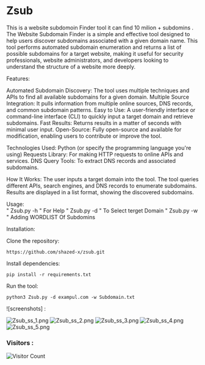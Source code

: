 # Zsub
This is a website subdomoin Finder tool it can find 10 milion + subdomins . 
The Website Subdomain Finder is a simple and effective tool designed to help users discover subdomains associated with a given domain name. This tool performs automated subdomain enumeration and returns a list of possible subdomains for a target website, making it useful for security professionals, website administrators, and developers looking to understand the structure of a website more deeply.

Features:

Automated Subdomain Discovery:
The tool uses multiple techniques and APIs to find all available subdomains for a given domain.
Multiple Source Integration: It pulls information from multiple online sources, DNS records, and common subdomain patterns.
Easy to Use: A user-friendly interface or command-line interface (CLI) to quickly input a target domain and retrieve subdomains.
Fast Results: Returns results in a matter of seconds with minimal user input.
Open-Source: Fully open-source and available for modification, enabling users to contribute or improve the tool.

Technologies Used:
Python (or specify the programming language you're using)
Requests Library: For making HTTP requests to online APIs and services.
DNS Query Tools: To extract DNS records and associated subdomains.

How It Works:
The user inputs a target domain into the tool.
The tool queries different APIs, search engines, and DNS records to enumerate subdomains.
Results are displayed in a list format, showing the discovered subdomains.


Usage:  
" Zsub.py -h " For Help 
" Zsub.py -d " To Select terget Domain 
" Zsub.py -w " Adding WORDLIST Of Subdomins 

Installation:

Clone the repository:

    https://github.com/shazed-x/zsub.git

Install dependencies:

    pip install -r requirements.txt

Run the tool:

    python3 Zsub.py -d exampul.com -w Subdomain.txt

![screenshots] :

![Zsub_ss_1.png](<https://media-hosting.imagekit.io//700e556a3ca947ac/Zsub_ss_1.png?Expires=1835463836&Key-Pair-Id=K2ZIVPTIP2VGHC&Signature=hYBZKULvFVwDRNZPZisHOJMoerr16nbme6laYkeDoo2gdDxc3dhREDEanAkkjbTlZdLffxDTZyG4-bvVULb39sSxN4b-QES8RKJkCZ87SFZi~GNv0im9tF-HSJQpxyn4tkup3jM~Hq-lreM6pcFAN~aJbcv1kfakqymxFxQgSG~5IWoiluEsOWO0dGnhYWSJLpWQsHxNwznZHDqQ6meH01WyKobW2jIc0NHEQfY~pPV7rorqH6Hw9qOQg0Pp0PRvR0V0lPmL0XIulsgjjEgkVCirQTJatSER0FpR6kQSeQtMAJ3BvBL2UhbkUeEL0CQVyBdnzReVFBvhXv8dFd-RPw__>)
![Zsub_ss_2.png](<https://media-hosting.imagekit.io//f2f653d7a2ea405c/Zsub_ss_2.png?Expires=1835463836&Key-Pair-Id=K2ZIVPTIP2VGHC&Signature=3DkHzPbs2LXMZqBYhwuKnlaaZXdCqo6RSxJ2LwNxUzM3PzJcO44YtuMevnDQjdNJCdJ-3dhsfFpCt4xSBwLF8421mNNbHs2jvBWBvHDp~OZqHWq5w-BykahCVxIQ3JH4RV7PjVsDUt~WQqc1Zvq6r82hFTEApHMz8z1Os6uy0r9nrfPjw3voQNFmHvun6j9dalIztQLiLJ5cUavThb7qqHt9vnHExcqrCTHFBsbE3ku450M1NXctt0iWUKOrduE0iqAHI5lpND-rRlkSqF2ac7FVd69BLU8UsLYsAfrA7Ymlgim6AT3Syo8MNKMdmQ2vTmuZtm37T1m~Il6QzbZ4Gw__>)
![Zsub_ss_3.png](<https://media-hosting.imagekit.io//005b4c9e4acc4069/Zsub_ss_3.png?Expires=1835463836&Key-Pair-Id=K2ZIVPTIP2VGHC&Signature=JfGDa740Pp8GwRjlKnueGqSOaqJYEihTpCHKmvM-ZZNv72ps8i2jRUOVsU3f6qqMmLXDhW3nYfm3fBVinVSvCsjhvynvuyByOyeduQCLWx5fpoFbbu7TgCeUGdLZDzVCu0GQs~GM7I6wsdSxNwdqnYy8wOSehuaVDXK6xogkSXVAcMP1X~OXUgcpOz1w5DfNqo1v~--IRajjVk52TH2EB2fOwxEMOz7NC0aD6zBFBmUPq0OkBqqAHi21B7xdH~G-PCD9Cb-tD8KhLsD89RJeKk~1YeyZ~IhnAETLyVM-i8NvIvGh1hFqfVbRhFLq70-PPUCy-VFD6NV~4YHHy~1MOg__>)
![Zsub_ss_4.png](<https://media-hosting.imagekit.io//a620ea2370c84686/Zsub_ss_4.png?Expires=1835463836&Key-Pair-Id=K2ZIVPTIP2VGHC&Signature=n0fn129i53EueMLta2CE5zzNzGI49fJkVPxuPoMZUS-bWoVS~IVJ~RB1H9LcF2jR7nkszBUD~Qpg~6n~XwkZ1rm837e8FUm-Q1P-E3NnQZtX0lSUMUxCjR9FjHmSigXs1gqDLo6mx3f~f1F1JQqumobfp3RgtB1yFYjp3OrAdZlCrHHAqEvP74P3kP4f69OFTul~POLVNRXLoVYHUXYeyELsEVxUWqV7R45038ICATdCd~-be5HMHeutZMtTMjUwdZBEbvw9CNQ7LR6eBeTWwVrPwklh3bU1JkTSRmwP6bvxHU8z-3NI2ReZJio0ubWX9YXuNB~DG-Hd7Ch50DALQA__>)
![Zsub_ss_5.png](<https://media-hosting.imagekit.io//87b4a8cd6c5a4302/Zsub_ss_5.png?Expires=1835463771&Key-Pair-Id=K2ZIVPTIP2VGHC&Signature=QYkk-tgGBHaEAZ7-KAC9LB4kf4fkf9rgJfOA3Z632H9svbIFKK0wtr7rF0A9QJfbGCNcj8-jFic6ujdvHXpwEYGY87nEhmcnPSzs-FmEgtjwPeajQjxz0ou793FcFu6SxWcLD-DACDpQO6urWUlp5GPGDOoY4kogXelrlpwY7M7IOUmxSoyXcAiYEVcaZFA0LRm2ItvWZagJ-nV6c638DAatKFmEYzq4eJxsgQ5WlA-W86lVEFbOpaJbWXspxLPMhng3DQRfvOAjziUMcGACWPcr1RWIsF5c5qgtDn2uTDnwOcr6~NfJJkvVF4ztbC12kB1FSzlpNj1S9NBWJliFAA__>)
### Visitors :
![Visitor Count](https://profile-counter.glitch.me/shazed-x/count.svg)

